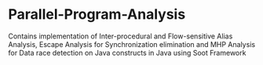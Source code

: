 # Parallel-Program-Analysis
Contains implementation of Inter-procedural and Flow-sensitive Alias Analysis, Escape Analysis for Synchronization elimination and MHP Analysis for Data race detection on Java constructs in Java using Soot Framework
